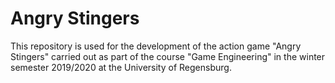 # Angry Stingers

This repository is used for the development of the action game "Angry Stingers" carried out as part of the course "Game Engineering" in the winter semester 2019/2020 at the University of Regensburg.

